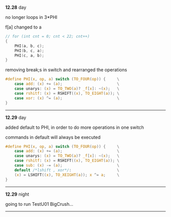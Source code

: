 **12.28** day

no longer loops in 3*PHI

f[a] changed to a

```c
// for (int cnt = 0; cnt < 22; cnt++)
{
    PHI(a, b, c); 
    PHI(b, c, a); 
    PHI(c, a, b); 
}
```

removing break;s in switch and rearranged the operations

```c
#define PHI(x, op, a) switch (TO_FOUR(op)) {     \
    case add: (x) += (a);                        \
    case unarys: (x) = TO_TWO(a)? _f[x]: ~(x);   \
    case rshitf: (x) = RSHIFT((x), TO_EIGHT(a)); \
    case xor: (x) ^= (a);                        \
}
```
---

**12.29** day

added default to PHI, in order to do more operations in one switch

commands in default will always be executed

```c
#define PHI(x, op, a) switch (TO_FOUR(op)) {     \
    case add: (x) += (a);                        \
    case unarys: (x) = TO_TWO(a)? _f[x]: ~(x);   \
    case rshitf: (x) = RSHIFT((x), TO_EIGHT(a)); \
    case sub: (x) -= (a);                        \
    default /*lshift , xor*/:                    \
    (x) = LSHIFT((x), TO_XEIGHT(a)); x ^= a;     \
}
```

---

**12.29** night

going to run TestU01 BigCrush...

---

